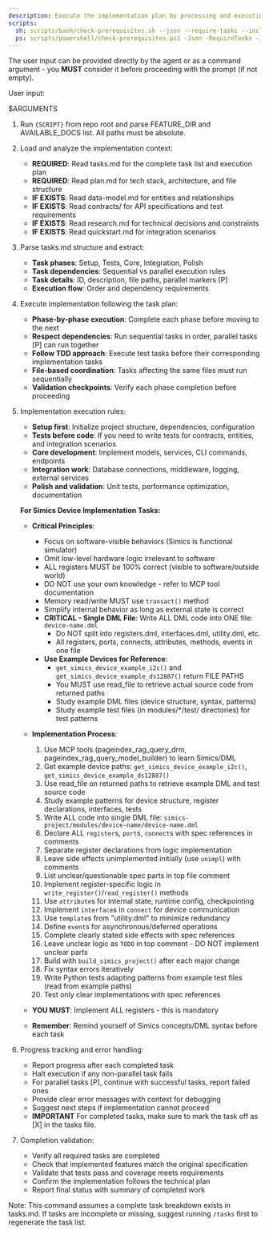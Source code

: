 ```yaml
---
description: Execute the implementation plan by processing and executing all tasks defined in tasks.md
scripts:
  sh: scripts/bash/check-prerequisites.sh --json --require-tasks --include-tasks
  ps: scripts/powershell/check-prerequisites.ps1 -Json -RequireTasks -IncludeTasks
---
```


The user input can be provided directly by the agent or as a command argument - you **MUST** consider it before proceeding with the prompt (if not empty).

User input:

$ARGUMENTS

1. Run `{SCRIPT}` from repo root and parse FEATURE_DIR and AVAILABLE_DOCS list. All paths must be absolute.

2. Load and analyze the implementation context:
   - **REQUIRED**: Read tasks.md for the complete task list and execution plan
   - **REQUIRED**: Read plan.md for tech stack, architecture, and file structure
   - **IF EXISTS**: Read data-model.md for entities and relationships
   - **IF EXISTS**: Read contracts/ for API specifications and test requirements
   - **IF EXISTS**: Read research.md for technical decisions and constraints
   - **IF EXISTS**: Read quickstart.md for integration scenarios

3. Parse tasks.md structure and extract:
   - **Task phases**: Setup, Tests, Core, Integration, Polish
   - **Task dependencies**: Sequential vs parallel execution rules
   - **Task details**: ID, description, file paths, parallel markers [P]
   - **Execution flow**: Order and dependency requirements

4. Execute implementation following the task plan:
   - **Phase-by-phase execution**: Complete each phase before moving to the next
   - **Respect dependencies**: Run sequential tasks in order, parallel tasks [P] can run together  
   - **Follow TDD approach**: Execute test tasks before their corresponding implementation tasks
   - **File-based coordination**: Tasks affecting the same files must run sequentially
   - **Validation checkpoints**: Verify each phase completion before proceeding

5. Implementation execution rules:
   - **Setup first**: Initialize project structure, dependencies, configuration
   - **Tests before code**: If you need to write tests for contracts, entities, and integration scenarios
   - **Core development**: Implement models, services, CLI commands, endpoints
   - **Integration work**: Database connections, middleware, logging, external services
   - **Polish and validation**: Unit tests, performance optimization, documentation

   **For Simics Device Implementation Tasks:**
   - **Critical Principles**:
     * Focus on software-visible behaviors (Simics is functional simulator)
     * Omit low-level hardware logic irrelevant to software
     * ALL registers MUST be 100% correct (visible to software/outside world)
     * DO NOT use your own knowledge - refer to MCP tool documentation
     * Memory read/write MUST use `transact()` method
     * Simplify internal behavior as long as external state is correct
     * **CRITICAL - Single DML File**: Write ALL DML code into ONE file: `device-name.dml`
       - Do NOT split into registers.dml, interfaces.dml, utility.dml, etc.
       - All registers, ports, connects, attributes, methods, events in one file
     * **Use Example Devices for Reference**:
       - `get_simics_device_example_i2c()` and `get_simics_device_example_ds12887()` return FILE PATHS
       - You MUST use read_file to retrieve actual source code from returned paths
       - Study example DML files (device structure, syntax, patterns)
       - Study example test files (in modules/*/test/ directories) for test patterns
   
   - **Implementation Process**:
     1. Use MCP tools (pageindex_rag_query_drm, pageindex_rag_query_model_builder) to learn Simics/DML
     2. Get example device paths: `get_simics_device_example_i2c()`, `get_simics_device_example_ds12887()`
     3. Use read_file on returned paths to retrieve example DML and test source code
     4. Study example patterns for device structure, register declarations, interfaces, tests
     5. Write ALL code into single DML file: `simics-project/modules/device-name/device-name.dml`
     6. Declare ALL `register`s, `port`s, `connect`s with spec references in comments
     7. Separate register declarations from logic implementation
     8. Leave side effects unimplemented initially (use `unimpl`) with comments
     9. List unclear/questionable spec parts in top file comment
     10. Implement register-specific logic in `write_register()`/`read_register()` methods
     11. Use `attribute`s for internal state, runtime config, checkpointing
     12. Implement `interface`s in `connect` for device communication
     13. Use `template`s from "utility.dml" to minimize redundancy
     14. Define `event`s for asynchronous/deferred operations
     15. Complete clearly stated side effects with spec references
     16. Leave unclear logic as `TODO` in top comment - DO NOT implement unclear parts
     17. Build with `build_simics_project()` after each major change
     18. Fix syntax errors iteratively
     19. Write Python tests adapting patterns from example test files (read from example paths)
     20. Test only clear implementations with spec references
   
   - **YOU MUST**: Implement ALL registers - this is mandatory
   - **Remember**: Remind yourself of Simics concepts/DML syntax before each task

6. Progress tracking and error handling:
   - Report progress after each completed task
   - Halt execution if any non-parallel task fails
   - For parallel tasks [P], continue with successful tasks, report failed ones
   - Provide clear error messages with context for debugging
   - Suggest next steps if implementation cannot proceed
   - **IMPORTANT** For completed tasks, make sure to mark the task off as [X] in the tasks file.

7. Completion validation:
   - Verify all required tasks are completed
   - Check that implemented features match the original specification
   - Validate that tests pass and coverage meets requirements
   - Confirm the implementation follows the technical plan
   - Report final status with summary of completed work

Note: This command assumes a complete task breakdown exists in tasks.md. If tasks are incomplete or missing, suggest running `/tasks` first to regenerate the task list.
